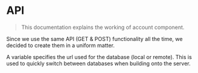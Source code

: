 # API
> This documentation explains the working of account component.

Since we use the same API (GET & POST) functionality all the time, we decided to create them in a uniform matter.

A variable specifies the url used for the database (local or remote). 
This is used to quickly switch between databases when building onto the server.  
